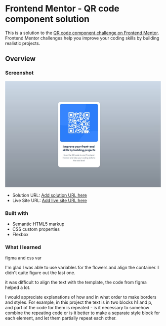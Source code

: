 # Frontend Mentor - QR code component solution

This is a solution to the [QR code component challenge on Frontend Mentor](https://www.frontendmentor.io/challenges/qr-code-component-iux_sIO_H). Frontend Mentor challenges help you improve your coding skills by building realistic projects. 

## Overview

### Screenshot
![alt text](screenshot.JPG)


- Solution URL: [Add solution URL here](https://github.com/AnnaRodi/qr-code-component-main)
- Live Site URL: [Add live site URL here](https://annarodi.github.io/qr-code-component-main/)


### Built with

- Semantic HTML5 markup
- CSS custom properties
- Flexbox
### What I learned
figma and css var

I'm glad I was able to use variables for the flowers and align the container. I didn't quite figure out the last one.

it was difficult to align the text with the template, the code from figma helped a lot.

I would appreciate explanations of how and in what order to make borders and styles. For example, in this project the text is in two blocks h1 and p, and part of the code for them is repeated - is it necessary to somehow combine the repeating code or is it better to make a separate style block for each element, and let them partially repeat each other.